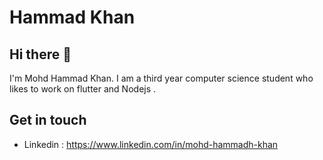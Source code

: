 # Hammad Khan
## Hi there 👋
I'm Mohd Hammad Khan. I am a third year computer science student who likes to work on flutter and Nodejs .
## Get in touch
* Linkedin : https://www.linkedin.com/in/mohd-hammadh-khan
